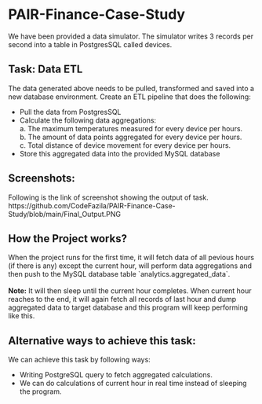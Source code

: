 <h1> PAIR-Finance-Case-Study </h1>
We have been provided a data simulator. The simulator writes 3 records per second into a table in PostgresSQL called devices.

<h2> Task: Data ETL </h2>
The data generated above needs to be pulled, transformed and saved into a new database environment. Create an ETL pipeline that does the following:

* Pull the data from PostgresSQL
* Calculate the following data aggregations:<br>
a. The maximum temperatures measured for every device per hours.<br>
b. The amount of data points aggregated for every device per hours.<br>
c. Total distance of device movement for every device per hours.
* Store this aggregated data into the provided MySQL database

<h2> Screenshots: </h2>
Following is the link of screenshot showing the output of task.<br>
https://github.com/CodeFazila/PAIR-Finance-Case-Study/blob/main/Final_Output.PNG

<h2> How the Project works? </h2>
When the project runs for the first time, it will fetch data of all pevious hours (if there is any) except the current hour, will perform data aggregations and then push to the MySQL database table `analytics.aggregated_data`.<br><br>
<b>Note:</b> It will then sleep until the current hour completes. When current hour reaches to the end, it will again fetch all records of last hour and dump aggregated data to target database and this program will keep performing like this.  

<h2> Alternative ways to achieve this task: </h2>

We can achieve this task by following ways:
* Writing PostgreSQL query to fetch aggregated calculations.
* We can do calculations of current hour in real time instead of sleeping the program. 
